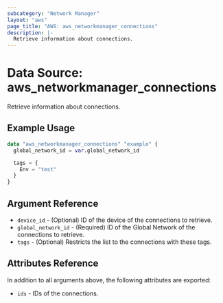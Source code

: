 ```yaml
---
subcategory: "Network Manager"
layout: "aws"
page_title: "AWS: aws_networkmanager_connections"
description: |-
  Retrieve information about connections.
---
```


# Data Source: aws_networkmanager_connections

Retrieve information about connections.

## Example Usage

```terraform
data "aws_networkmanager_connections" "example" {
  global_network_id = var.global_network_id

  tags = {
    Env = "test"
  }
}
```

## Argument Reference

* `device_id` - (Optional) ID of the device of the connections to retrieve.
* `global_network_id` - (Required) ID of the Global Network of the connections to retrieve.
* `tags` - (Optional) Restricts the list to the connections with these tags.

## Attributes Reference

In addition to all arguments above, the following attributes are exported:

* `ids` - IDs of the connections.
